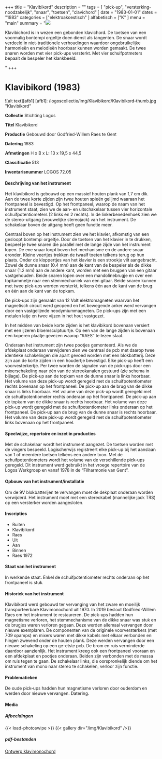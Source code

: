 ﻿+++
title = "Klavibikord"
description = ""
tags = [ 
"pick-up",
"versterking-noodzakelijk",
"snaar",
"toetsen", "clavichord"
]
date = "1983-01-01"
dates = "1983"
categories = ["elektroakoestisch"
]
alfabetisch = ["K"
]
menu = "main"
summary = "<a href='/logoscollectie/1983/klavibikord'><img src='/logoscollectie/img/Klavibikord/Klavibikord-thumb.jpg'></a><p>Klavibichord is in wezen een gebonden klavichord. De toetsen van een voormalig bontempi orgeltje doen dienst als tangenten. De snaar wordt verdeeld in niet-traditionele verhoudingen waardoor ongebruikelijke harmonieën en melodieën hoorbaar kunnen worden gemaakt. De twee snaren worden met vier pick-ups versterkt. Met vier schuifpotmeters bepaalt de bespeler het klankbeeld.</p>"
+++

# Klavibikord (1983)

![alt text][afb1]
[afb1]: /logoscollectie/img/Klavibikord/Klavibikord-thumb.jpg "Klavibikord"

**Collectie** 
Stichting Logos

**Titel**
Klavibikord

**Productie**
Gebouwd door Godfried-Willem Raes te Gent

**Datering**
1983

**Afmetingen**
H x B x L: 13 x 19,5 x 44,5

**Classificatie**
513

**Inventarisnummer**
LOGOS 72.05

#### Beschrijving van het instrument
Het klavibikord is gebouwd op een massief houten plank van 1,7 cm dik. Aan de twee korte zijden zijn twee houten spieën gelijmd waaraan het frontpaneel is bevestigd. Op het frontpaneel, waarop de naam van het instrument staat, zien we de aan- en uitschakelaar tussen vier horizontale schuifpotentiometers (2 links en 2 rechts). In de linkerbenedenhoek zien we de stereo-uitgang (vrouwelijke stereojack) van het instrument. De schakelaar boven de uitgang heeft geen functie meer.

Centraal boven op het instrument zien we het klavier, afkomstig van een gesloopt bontempi orgeltje. Door de toetsen van het klavier in te drukken, bespeel je twee snaren die parallel met de lange zijde van het instrument lopen. De ene snaar loopt boven het mechanisme en de andere snaar eronder. Kleine veertjes trekken de twaalf toeten telkens terug op hun plaats. Onder de kloppertjes van het klavier is een strookje vilt aangebracht. Zowel de dunne snaar (0.4 mm) aan de kant van de bespeler als de dikke snaar (1.2 mm) aan de andere kant, worden met een brugpen van een gitaar vastgehouden. Beide snaren lopen over een mandolinebrugje en over een topkammetje naar een stemmechaniek van een gitaar. Beide snaren kunnen met twee pick-ups worden versterkt, telkens één aan de kant van de brug en één aan de kant van de topkam.

De pick-ups zijn gemaakt van 12 Volt elektromagneten waarvan het magnetisch circuit werd geopend en het bewegende anker werd vervangen door een vastgelijmde neodymiummagneten. De pick-ups zijn met een metalen latje en twee vijzen in het hout vastgezet.

In het midden van beide korte zijden is het klavibikord bovenaan versiert met een ijzeren bloemsculptuurtje. Op een van de lange zijden is bovenaan een koperen plaatje gevezen waarop “RAES” te lezen staat.

Onderaan het instrument zijn twee pootjes gemonteerd. Als we de afdekplaat onderaan verwijderen zien we centraal de pcb met daarop twee identieke schakelingen die apart gevoed worden met een blokbatterij. Deze zijn aan de korte zijden in een houdertje bevestigd. Elke pick-up heeft een voorvesterkertje. Per twee worden de signalen van de pick-ups door een mixerschakeling naar één van de stereokanalen gestuurd (zie schema in bijlage). De pick-up aan de topkam van de dunne snaar is links hoorbaar. Het volume van deze pick-up wordt geregeld met de schuifpotentiometer rechts bovenaan op het frontpaneel. De pick-up aan de brug van de dikke snaar is links hoorbaar. Het volume van deze pick-up wordt geregeld met de schuifpotentiometer rechts onderaan op het frontpaneel. De pick-up aan de topkam van de dikke snaar is rechts hoorbaar. Het volume van deze pick-up wordt geregeld met de schuifpotentiometer links onderaan op het frontpaneel. De pick-up aan de brug van de dunne snaar is rechts hoorbaar. Het volume van deze pick-up wordt geregeld met de schuifpotentiometer links bovenaan op het frontpaneel.

#### Speelwijze, repertoire en inzet in producties
Met de schakelaar wordt het instrument aangezet. De toetsen worden met de vingers bespeeld. Logischerwijs registreert elke pick-up bij het aanslaan van 1 of meerdere toetsen telkens een andere toon. Met de schuifpotentiometers wordt het volume van de verschillende pick-ups geregeld. Dit instrument werd gebruikt in het vroege repertoire van de Logos Werkgroep en vanaf 1978 in de “Filharmonie van Gent”.

#### Opbouw van het instrument/installatie
Om de 9V blokbatterijen te vervangen moet de dekplaat onderaan worden verwijderd. Het instrument moet met een stereokabel (mannelijke jack TRS) op een versterker worden aangesloten.

#### Inscripties
- Buiten
- Klavibikord
- Raes 
- Uit
- Aan
- Binnen
- Raes 1972

#### Staat van het instrument
In werkende staat. Enkel de schuifpotentiometer rechts onderaan op het frontpaneel is stuk.

#### Historiek van het instrument
Klavibikord werd gebouwd ter vervanging van het zware en moeilijk transporteerbare Klavimonochord uit 1970. 
In 2019 besloot Godfried-Willem Raes om het instrument te restaureren. De pick-ups hadden hun magnetisme verloren, het stemmechanisme van de dikke snaar was stuk en de brugjes waren verloren gegaan. Deze werden allemaal vervangen door nieuwe exemplaren. De componenten van de originele voorversterkers (met 709 opamps) en mixers waren met dikke kabels met elkaar verbonden en hingen zwevend onder de houten plank. Deze werden vervangen door een nieuwe schakeling op een ge-etste pcb. De brom en ruis verminderde daardoor aanzienlijk. Het instrument kreeg ook een frontpaneel vooraan en een afdekplaat en pootjes onderaan. Beiden zijn verbonden met de massa om ruis tegen te gaan. De schakelaar links, die oorspronkelijk diende om het instrument van mono naar stereo te schakelen, verloor zijn functie.  

#### Problematieken
De oude pick-ups hadden hun magnetisme verloren door ouderdom en werden door nieuwe vervangen.
Datering. 

#### Media
##### Afbeeldingen
{{< load-photoswipe >}}
{{< gallery dir="/img/Klavibikord" />}}

##### pdf-bestanden
[Ontwerp klavimonochord](/logoscollectie/pdf/Klavibikord/Ontwerp_klavimonochord.pdf)
